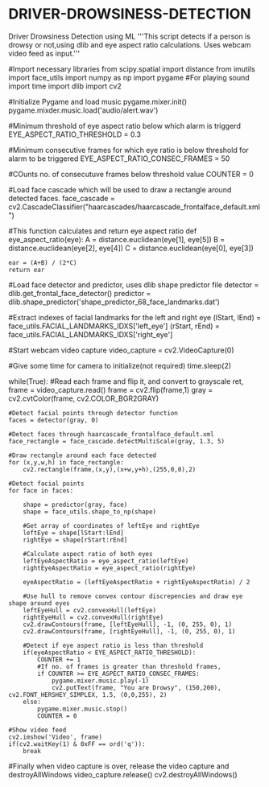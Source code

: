 # DRIVER-DROWSINESS-DETECTION
Driver Drowsiness Detection using ML
'''This script detects if a person is drowsy or not,using dlib and eye aspect ratio
calculations. Uses webcam video feed as input.'''

#Import necessary libraries
from scipy.spatial import distance
from imutils import face_utils
import numpy as np
import pygame #For playing sound
import time
import dlib
import cv2

#Initialize Pygame and load music
pygame.mixer.init()
pygame.mixder.music.load('audio/alert.wav')

#Minimum threshold of eye aspect ratio below which alarm is triggerd
EYE_ASPECT_RATIO_THRESHOLD = 0.3

#Minimum consecutive frames for which eye ratio is below threshold for alarm to be triggered
EYE_ASPECT_RATIO_CONSEC_FRAMES = 50

#COunts no. of consecutuve frames below threshold value
COUNTER = 0

#Load face cascade which will be used to draw a rectangle around detected faces.
face_cascade = cv2.CascadeClassifier("haarcascades/haarcascade_frontalface_default.xml")

#This function calculates and return eye aspect ratio
def eye_aspect_ratio(eye):
    A = distance.euclidean(eye[1], eye[5])
    B = distance.euclidean(eye[2], eye[4])
    C = distance.euclidean(eye[0], eye[3])

    ear = (A+B) / (2*C)
    return ear

#Load face detector and predictor, uses dlib shape predictor file
detector = dlib.get_frontal_face_detector()
predictor = dlib.shape_predictor('shape_predictor_68_face_landmarks.dat')

#Extract indexes of facial landmarks for the left and right eye
(lStart, lEnd) = face_utils.FACIAL_LANDMARKS_IDXS['left_eye']
(rStart, rEnd) = face_utils.FACIAL_LANDMARKS_IDXS['right_eye']

#Start webcam video capture
video_capture = cv2.VideoCapture(0)

#Give some time for camera to initialize(not required)
time.sleep(2)

while(True):
    #Read each frame and flip it, and convert to grayscale
    ret, frame = video_capture.read()
    frame = cv2.flip(frame,1)
    gray = cv2.cvtColor(frame, cv2.COLOR_BGR2GRAY)

    #Detect facial points through detector function
    faces = detector(gray, 0)

    #Detect faces through haarcascade_frontalface_default.xml
    face_rectangle = face_cascade.detectMultiScale(gray, 1.3, 5)

    #Draw rectangle around each face detected
    for (x,y,w,h) in face_rectangle:
        cv2.rectangle(frame,(x,y),(x+w,y+h),(255,0,0),2)

    #Detect facial points
    for face in faces:

        shape = predictor(gray, face)
        shape = face_utils.shape_to_np(shape)

        #Get array of coordinates of leftEye and rightEye
        leftEye = shape[lStart:lEnd]
        rightEye = shape[rStart:rEnd]

        #Calculate aspect ratio of both eyes
        leftEyeAspectRatio = eye_aspect_ratio(leftEye)
        rightEyeAspectRatio = eye_aspect_ratio(rightEye)

        eyeAspectRatio = (leftEyeAspectRatio + rightEyeAspectRatio) / 2

        #Use hull to remove convex contour discrepencies and draw eye shape around eyes
        leftEyeHull = cv2.convexHull(leftEye)
        rightEyeHull = cv2.convexHull(rightEye)
        cv2.drawContours(frame, [leftEyeHull], -1, (0, 255, 0), 1)
        cv2.drawContours(frame, [rightEyeHull], -1, (0, 255, 0), 1)

        #Detect if eye aspect ratio is less than threshold
        if(eyeAspectRatio < EYE_ASPECT_RATIO_THRESHOLD):
            COUNTER += 1
            #If no. of frames is greater than threshold frames,
            if COUNTER >= EYE_ASPECT_RATIO_CONSEC_FRAMES:
                pygame.mixer.music.play(-1)
                cv2.putText(frame, "You are Drowsy", (150,200), cv2.FONT_HERSHEY_SIMPLEX, 1.5, (0,0,255), 2)
        else:
            pygame.mixer.music.stop()
            COUNTER = 0

    #Show video feed
    cv2.imshow('Video', frame)
    if(cv2.waitKey(1) & 0xFF == ord('q')):
        break

#Finally when video capture is over, release the video capture and destroyAllWindows
video_capture.release()
cv2.destroyAllWindows()
